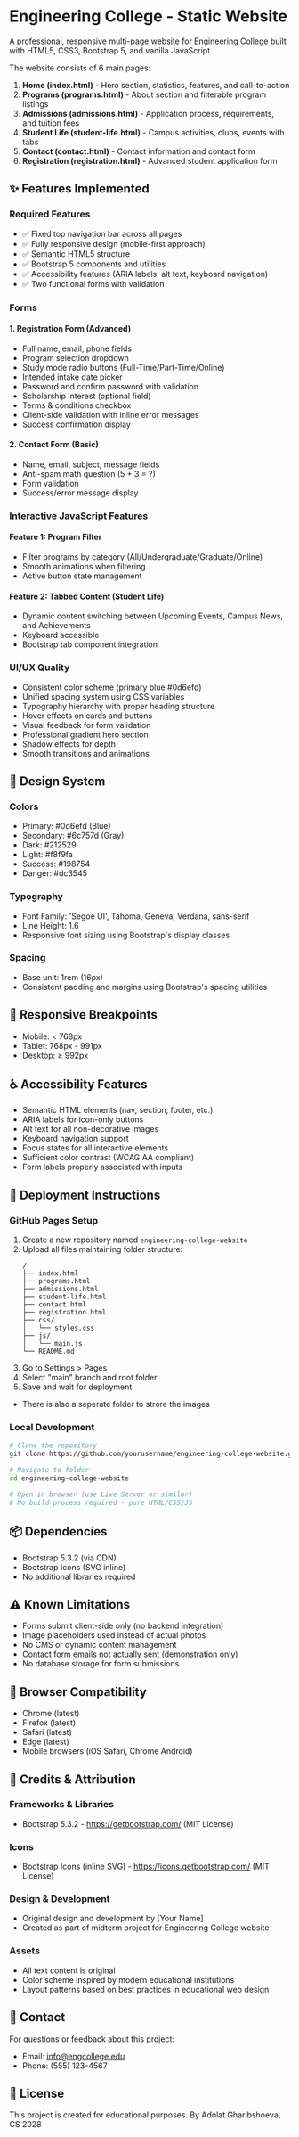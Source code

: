 # Engineering College - Static Website

A professional, responsive multi-page website for Engineering College built with HTML5, CSS3, Bootstrap 5, and vanilla JavaScript.

The website consists of 6 main pages:

1. **Home (index.html)** - Hero section, statistics, features, and call-to-action
2. **Programs (programs.html)** - About section and filterable program listings
3. **Admissions (admissions.html)** - Application process, requirements, and tuition fees
4. **Student Life (student-life.html)** - Campus activities, clubs, events with tabs
5. **Contact (contact.html)** - Contact information and contact form
6. **Registration (registration.html)** - Advanced student application form

## ✨ Features Implemented

### Required Features
- ✅ Fixed top navigation bar across all pages
- ✅ Fully responsive design (mobile-first approach)
- ✅ Semantic HTML5 structure
- ✅ Bootstrap 5 components and utilities
- ✅ Accessibility features (ARIA labels, alt text, keyboard navigation)
- ✅ Two functional forms with validation

### Forms

#### 1. Registration Form (Advanced)
- Full name, email, phone fields
- Program selection dropdown
- Study mode radio buttons (Full-Time/Part-Time/Online)
- Intended intake date picker
- Password and confirm password with validation
- Scholarship interest (optional field)
- Terms & conditions checkbox
- Client-side validation with inline error messages
- Success confirmation display

#### 2. Contact Form (Basic)
- Name, email, subject, message fields
- Anti-spam math question (5 + 3 = ?)
- Form validation
- Success/error message display

### Interactive JavaScript Features

#### Feature 1: Program Filter
- Filter programs by category (All/Undergraduate/Graduate/Online)
- Smooth animations when filtering
- Active button state management

#### Feature 2: Tabbed Content (Student Life)
- Dynamic content switching between Upcoming Events, Campus News, and Achievements
- Keyboard accessible
- Bootstrap tab component integration

### UI/UX Quality
- Consistent color scheme (primary blue #0d6efd)
- Unified spacing system using CSS variables
- Typography hierarchy with proper heading structure
- Hover effects on cards and buttons
- Visual feedback for form validation
- Professional gradient hero section
- Shadow effects for depth
- Smooth transitions and animations

## 🎨 Design System

### Colors
- Primary: #0d6efd (Blue)
- Secondary: #6c757d (Gray)
- Dark: #212529
- Light: #f8f9fa
- Success: #198754
- Danger: #dc3545

### Typography
- Font Family: 'Segoe UI', Tahoma, Geneva, Verdana, sans-serif
- Line Height: 1.6
- Responsive font sizing using Bootstrap's display classes

### Spacing
- Base unit: 1rem (16px)
- Consistent padding and margins using Bootstrap's spacing utilities

## 📱 Responsive Breakpoints
- Mobile: < 768px
- Tablet: 768px - 991px
- Desktop: ≥ 992px

## ♿ Accessibility Features
- Semantic HTML elements (nav, section, footer, etc.)
- ARIA labels for icon-only buttons
- Alt text for all non-decorative images
- Keyboard navigation support
- Focus states for all interactive elements
- Sufficient color contrast (WCAG AA compliant)
- Form labels properly associated with inputs

## 🚀 Deployment Instructions

### GitHub Pages Setup
1. Create a new repository named `engineering-college-website`
2. Upload all files maintaining folder structure:
   ```
   /
   ├── index.html
   ├── programs.html
   ├── admissions.html
   ├── student-life.html
   ├── contact.html
   ├── registration.html
   ├── css/
   │   └── styles.css
   ├── js/
   │   └── main.js
   └── README.md
   ```
3. Go to Settings > Pages
4. Select "main" branch and root folder
5. Save and wait for deployment
* There is also a seperate folder to strore the images

### Local Development
```bash
# Clone the repository
git clone https://github.com/yourusername/engineering-college-website.git

# Navigate to folder
cd engineering-college-website

# Open in browser (use Live Server or similar)
# No build process required - pure HTML/CSS/JS
```

## 📦 Dependencies
- Bootstrap 5.3.2 (via CDN)
- Bootstrap Icons (SVG inline)
- No additional libraries required

## ⚠️ Known Limitations
- Forms submit client-side only (no backend integration)
- Image placeholders used instead of actual photos
- No CMS or dynamic content management
- Contact form emails not actually sent (demonstration only)
- No database storage for form submissions

## 🎯 Browser Compatibility
- Chrome (latest)
- Firefox (latest)
- Safari (latest)
- Edge (latest)
- Mobile browsers (iOS Safari, Chrome Android)

## 📝 Credits & Attribution

### Frameworks & Libraries
- Bootstrap 5.3.2 - https://getbootstrap.com/ (MIT License)

### Icons
- Bootstrap Icons (inline SVG) - https://icons.getbootstrap.com/ (MIT License)

### Design & Development
- Original design and development by [Your Name]
- Created as part of midterm project for Engineering College website

### Assets
- All text content is original
- Color scheme inspired by modern educational institutions
- Layout patterns based on best practices in educational web design

## 📧 Contact
For questions or feedback about this project:
- Email: info@engcollege.edu
- Phone: (555) 123-4567

## 📄 License
This project is created for educational purposes. By Adolat Gharibshoeva, CS 2028
